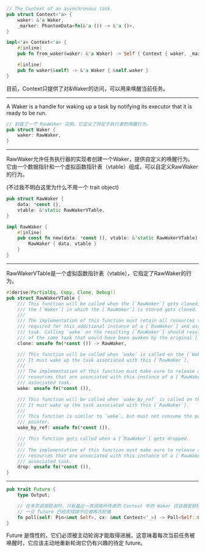 ```rust
// The Context of an asynchronous task.
pub struct Context<'a> {
    waker: &'a Waker,
    _marker: PhantomData<fn(&'a ()) -> &'a ()>,
}

impl<'a> Context<'a> {
    #[inline]
    pub fn from_waker(waker: &'a Waker) -> Self { Context { waker, _marker: PhantomData } }

    #[inline]
    pub fn waker(&self) -> &'a Waker { &self.waker }
}
```
目前，Context只提供了对&Waker的访问，可以用来唤醒当前任务。

---

A Waker is a handle for waking up a task by notifying its executor that it is ready to be run.

```rust
// 封装了一个 RawWaker 实例，它定义了特定于执行者的唤醒行为。
pub struct Waker {
    waker: RawWaker,
}
```

---

RawWaker允许任务执行器的实现者创建一个Waker，提供自定义的唤醒行为。
它由一个数据指针和一个虚拟函数指针表（vtable）组成，可以自定义RawWaker的行为。

(不过我不明白这里为什么不用一个 trait object)

```rust
pub struct RawWaker {
    data: *const (),
    vtable: &'static RawWakerVTable,
}

impl RawWaker {
    #[inline]
    pub const fn new(data: *const (), vtable: &'static RawWakerVTable) -> RawWaker {
        RawWaker { data, vtable }
    }
}
```

---

RawWakerVTable是一个虚拟函数指针表（vtable），它指定了RawWaker的行为。

```rust
#[derive(PartialEq, Copy, Clone, Debug)]
pub struct RawWakerVTable {
    /// This function will be called when the [`RawWaker`] gets cloned, e.g. when
    /// the [`Waker`] in which the [`RawWaker`] is stored gets cloned.
    ///
    /// The implementation of this function must retain all resources that are
    /// required for this additional instance of a [`RawWaker`] and associated
    /// task. Calling `wake` on the resulting [`RawWaker`] should result in a wakeup
    /// of the same task that would have been awoken by the original [`RawWaker`].
    clone: unsafe fn(*const ()) -> RawWaker,

    /// This function will be called when `wake` is called on the [`Waker`].
    /// It must wake up the task associated with this [`RawWaker`].
    ///
    /// The implementation of this function must make sure to release any
    /// resources that are associated with this instance of a [`RawWaker`] and
    /// associated task.
    wake: unsafe fn(*const ()),

    /// This function will be called when `wake_by_ref` is called on the [`Waker`].
    /// It must wake up the task associated with this [`RawWaker`].
    ///
    /// This function is similar to `wake`, but must not consume the provided data
    /// pointer.
    wake_by_ref: unsafe fn(*const ()),

    /// This function gets called when a [`RawWaker`] gets dropped.
    ///
    /// The implementation of this function must make sure to release any
    /// resources that are associated with this instance of a [`RawWaker`] and
    /// associated task.
    drop: unsafe fn(*const ()),
}
```

--- 

```rust
pub trait Future {
    type Output;

    // 在多次调用轮询时，只有最近一次调用所传递的 Context 中的 Waker 应该被安排接收唤醒。
    // 一旦 future 已经完成就不应被再次轮循
    fn poll(self: Pin<&mut Self>, cx: &mut Context<'_>) -> Poll<Self::Output>;
}
```

Future 是惰性的，它们必须被主动轮询才能取得进展，这意味着每次当前任务被唤醒时，它应该主动地重新轮询它仍有兴趣的待定 future。
